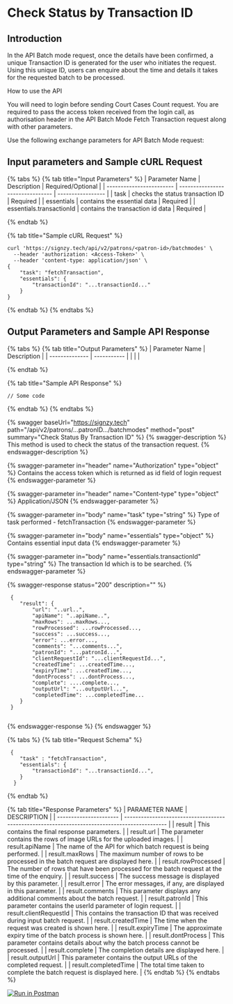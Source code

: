 # Check Status by Transaction ID

## Introduction

In the API Batch mode request, once the details have been confirmed, a unique Transaction ID is generated for the user who initiates the request. Using this unique ID, users can enquire about the time and details it takes for the requested batch to be processed.

How to use the API


You will need to login before sending Court Cases Count request. You are required to pass the access token received from the login call, as authorisation header in the API Batch Mode Fetch Transaction request along with other parameters.

Use the following exchange parameters for API Batch Mode request:

## Input parameters and Sample cURL Request

{% tabs %}
{% tab title="Input Parameters" %}
| Parameter Name           | Description                      | Required/Optional |
| ------------------------ | -------------------------------- | ----------------- |
| task                     | checks the status transaction ID | Required          |
| essentials               | contains the essential data      | Required          |
| essentials.transactionId | contains the transaction id data | Required          |


{% endtab %}

{% tab title="Sample cURL Request" %}
```
curl 'https://signzy.tech/api/v2/patrons/<patron-id>/batchmodes' \
  --header 'authorization: <Access-Token>' \
  --header 'content-type: application/json' \
{
    "task": "fetchTransaction",
    "essentials": {
        "transactionId": "...transactionId..."
    }
}
```
{% endtab %}
{% endtabs %}

## Output Parameters and Sample API Response

{% tabs %}
{% tab title="Output Parameters" %}
| Parameter Name | Description |
| -------------- | ----------- |
|                |             |


{% endtab %}

{% tab title="Sample API Response" %}
```
// Some code
```


{% endtab %}
{% endtabs %}



{% swagger baseUrl="https://signzy.tech" path="/api/v2/patrons/...patronID.../batchmodes" method="post" summary="Check Status By Transaction ID" %}
{% swagger-description %}
This method is used to check the status of the transaction request.
{% endswagger-description %}

{% swagger-parameter in="header" name="Authorization" type="object" %}
Contains the access token which is returned as id field of login request
{% endswagger-parameter %}

{% swagger-parameter in="header" name="Content-type" type="object" %}
Application/JSON
{% endswagger-parameter %}

{% swagger-parameter in="body" name="task" type="string" %}
 Type of task performed - fetchTransaction
{% endswagger-parameter %}

{% swagger-parameter in="body" name="essentials" type="object" %}
 Contains essential input data
{% endswagger-parameter %}

{% swagger-parameter in="body" name="essentials.transactionId" type="string" %}
The transaction Id which is to be searched.
{% endswagger-parameter %}

{% swagger-response status="200" description="" %}
```
 {
 	"result": {
        "url": "..url..",
        "apiName": "..apiName..",
        "maxRows": ...maxRows...,
        "rowProcessed": ...rowProcessed...,
        "success": ...success...,
        "error": ...error...,
        "comments": "...comments...",
        "patronId": "...patronId...",
        "clientRequestId": "...clientRequestId...",
        "createdTime": ...createdTime...,
        "expiryTime": ...createdTime...,
        "dontProcess": ...dontProcess...,
        "complete": ....complete...,
        "outputUrl": "...outputUrl...",
        "completedTime": ...completedTime...
 	}
 }
            
```
{% endswagger-response %}
{% endswagger %}

{% tabs %}
{% tab title="Request Schema" %}
```
 {
    "task" : "fetchTransaction",
    "essentials": {
        "transactionId": "...transactionId...",
    }
  }
```
{% endtab %}

{% tab title="Response Parameters" %}
| PARAMETER NAME         | DESCRIPTION                                                                                   |
| ---------------------- | --------------------------------------------------------------------------------------------- |
| result                 | This contains the final response parameters.                                                  |
| result.url             | The parameter contains the rows of image URLs for the uploaded images.                        |
| result.apiName         | The name of the API for which batch request is being performed.                               |
| result.maxRows         | The maximum number of rows to be processed in the batch request are displayed here.           |
| result.rowProcessed    | The number of rows that have been processed for the batch request at the time of the enquiry. |
| result.success         | The success message is displayed by this parameter.                                           |
| result.error           | The error messages, if any, are displayed in this parameter.                                  |
| result.comments        | This parameter displays any additional comments about the batch request.                      |
| result.patronId        | This parameter contains the userId parameter of login request.                                |
| result.clientRequestId | This contains the transaction ID that was received during input batch request.                |
| result.createdTime     | The time when the request was created is shown here.                                          |
| result.expiryTime      | The approximate expiry time of the batch process is shown here.                               |
| result.dontProcess     | This parameter contains details about why the batch process cannot be processed.              |
| result.complete        | The completion details are displayed here.                                                    |
| result.outputUrl       | This parameter contains the output URLs of the completed request.                             |
| result.completedTime   | The total time taken to complete the batch request is displayed here.                         |
{% endtab %}
{% endtabs %}

&#x20;[![Run in Postman](https://run.pstmn.io/button.svg)](https://www.getpostman.com/collections/0cacee6ec0b65bf700dc)

